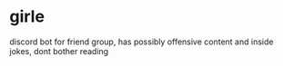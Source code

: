 # girle
discord bot for friend group, has possibly offensive content and inside jokes, dont bother reading
